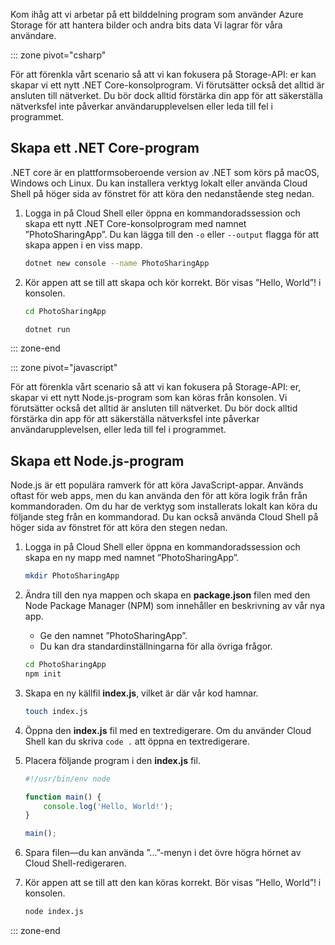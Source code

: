 Kom ihåg att vi arbetar på ett bilddelning program som använder Azure Storage för att hantera bilder och andra bits data Vi lagrar för våra användare.

::: zone pivot="csharp"

För att förenkla vårt scenario så att vi kan fokusera på Storage-API: er kan skapar vi ett nytt .NET Core-konsolprogram. Vi förutsätter också det alltid är ansluten till nätverket. Du bör dock alltid förstärka din app för att säkerställa nätverksfel inte påverkar användarupplevelsen eller leda till fel i programmet.

## <a name="create-a-net-core-application"></a>Skapa ett .NET Core-program

.NET core är en plattformsoberoende version av .NET som körs på macOS, Windows och Linux. Du kan installera verktyg lokalt eller använda Cloud Shell på höger sida av fönstret för att köra den nedanstående steg nedan.

1. Logga in på Cloud Shell eller öppna en kommandoradssession och skapa ett nytt .NET Core-konsolprogram med namnet ”PhotoSharingApp”. Du kan lägga till den `-o` eller `--output` flagga för att skapa appen i en viss mapp.

    ```bash
    dotnet new console --name PhotoSharingApp
    ```

1. Kör appen att se till att skapa och kör korrekt. Bör visas ”Hello, World”! i konsolen.

    ```bash
    cd PhotoSharingApp
    
    dotnet run
    ```
::: zone-end

::: zone pivot="javascript"

För att förenkla vårt scenario så att vi kan fokusera på Storage-API: er, skapar vi ett nytt Node.js-program som kan köras från konsolen. Vi förutsätter också det alltid är ansluten till nätverket. Du bör dock alltid förstärka din app för att säkerställa nätverksfel inte påverkar användarupplevelsen, eller leda till fel i programmet.

## <a name="create-a-nodejs-application"></a>Skapa ett Node.js-program

Node.js är ett populära ramverk för att köra JavaScript-appar. Används oftast för web apps, men du kan använda den för att köra logik från från kommandoraden. Om du har de verktyg som installerats lokalt kan köra du följande steg från en kommandorad. Du kan också använda Cloud Shell på höger sida av fönstret för att köra den stegen nedan.

1. Logga in på Cloud Shell eller öppna en kommandoradssession och skapa en ny mapp med namnet ”PhotoSharingApp”.

    ```bash
    mkdir PhotoSharingApp
    ```

1. Ändra till den nya mappen och skapa en **package.json** filen med den Node Package Manager (NPM) som innehåller en beskrivning av vår nya app.
    - Ge den namnet ”PhotoSharingApp”.
    - Du kan dra standardinställningarna för alla övriga frågor.

    ```bash
    cd PhotoSharingApp
    npm init
    ```

1. Skapa en ny källfil **index.js**, vilket är där vår kod hamnar.

    ```bash
    touch index.js
    ```

1. Öppna den **index.js** fil med en textredigerare. Om du använder Cloud Shell kan du skriva `code .` att öppna en textredigerare.

1. Placera följande program i den **index.js** fil.

    ```javascript
    #!/usr/bin/env node
    
    function main() {
        console.log('Hello, World!');
    }
    
    main();
    ```
1. Spara filen&mdash;du kan använda ”...”-menyn i det övre högra hörnet av Cloud Shell-redigeraren.

1. Kör appen att se till att den kan köras korrekt. Bör visas ”Hello, World”! i konsolen.

    ```bash
    node index.js
    ```

::: zone-end
